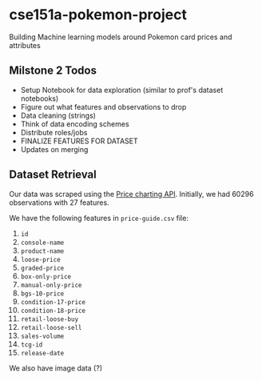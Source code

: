 # cse151a-pokemon-project
Building Machine learning models around Pokemon card prices and attributes
## Milstone 2 Todos
* Setup Notebook for data exploration (similar to prof's dataset notebooks)
* Figure out what features and observations to drop
* Data cleaning (strings)
* Think of data encoding schemes
* Distribute roles/jobs
* FINALIZE FEATURES FOR DATASET
* Updates on merging


## Dataset Retrieval
Our data was scraped using the [Price charting API](https://www.pricecharting.com/api-documentation). Initially, we had $60296$ observations with $27$ features. 


We have the following features in `price-guide.csv` file:
1. `id`                     
2. `console-name`        
3. `product-name`          
4. `loose-price`           
5. `graded-price`          
6. `box-only-price`        
7. `manual-only-price`     
8. `bgs-10-price`          
9. `condition-17-price`   
10. `condition-18-price`    
11. `retail-loose-buy`      
12. `retail-loose-sell`     
13. `sales-volume`           
14. `tcg-id`                
15. `release-date`          

We also have image data (?)
